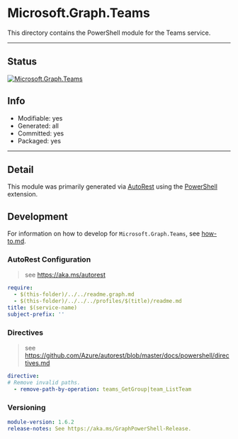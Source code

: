 <!-- region Generated -->
# Microsoft.Graph.Teams
This directory contains the PowerShell module for the Teams service.

---
## Status
[![Microsoft.Graph.Teams](https://img.shields.io/powershellgallery/v/Microsoft.Graph.Teams.svg?style=flat-square&label=Microsoft.Graph.Teams "Microsoft.Graph.Teams")](https://www.powershellgallery.com/packages/Microsoft.Graph.Teams/)

## Info
- Modifiable: yes
- Generated: all
- Committed: yes
- Packaged: yes

---
## Detail
This module was primarily generated via [AutoRest](https://github.com/Azure/autorest) using the [PowerShell](https://github.com/Azure/autorest.powershell) extension.

## Development
For information on how to develop for `Microsoft.Graph.Teams`, see [how-to.md](how-to.md).
<!-- endregion -->

### AutoRest Configuration

> see https://aka.ms/autorest

``` yaml
require:
  - $(this-folder)/../../readme.graph.md
  - $(this-folder)/../../../profiles/$(title)/readme.md
title: $(service-name)
subject-prefix: ''
```

### Directives

> see https://github.com/Azure/autorest/blob/master/docs/powershell/directives.md

``` yaml
directive:
# Remove invalid paths.
  - remove-path-by-operation: teams_GetGroup|team_ListTeam
```
### Versioning

``` yaml
module-version: 1.6.2
release-notes: See https://aka.ms/GraphPowerShell-Release.
```
